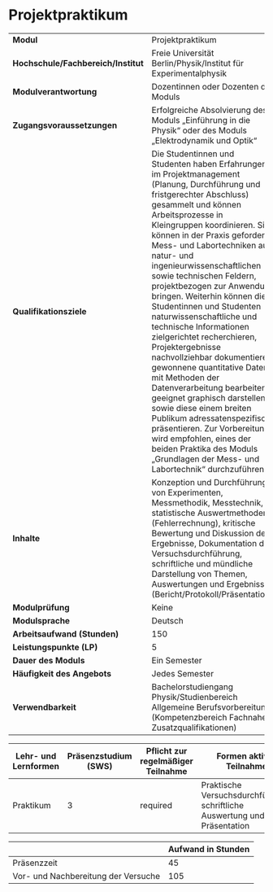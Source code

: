 # Projektpraktikum
|                                    |   |
|------------------------------------|---|
|**Modul**                           | Projektpraktikum |
|**Hochschule/Fachbereich/Institut** | Freie Universität Berlin/Physik/Institut für Experimentalphysik |
|**Modulverantwortung**              | Dozentinnen oder Dozenten des Moduls |
|**Zugangsvoraussetzungen**          | Erfolgreiche Absolvierung des Moduls „Einführung in die Physik“ oder des Moduls<br>„Elektrodynamik und Optik“ |
|**Qualifikationsziele**             | Die Studentinnen und Studenten haben Erfahrungen im Projektmanagement (Planung, Durchführung und fristgerechter Abschluss) gesammelt und können Arbeitsprozesse in Kleingruppen koordinieren. Sie können in der Praxis geforderte Mess- und Labortechniken aus natur- und ingenieurwissenschaftlichen sowie technischen Feldern, projektbezogen zur Anwendung bringen. Weiterhin können die Studentinnen und Studenten naturwissenschaftliche und technische Informationen zielgerichtet recherchieren, Projektergebnisse nachvollziehbar dokumentieren, gewonnene quantitative Daten mit Methoden der Datenverarbeitung bearbeiten, geeignet graphisch darstellen sowie diese einem breiten Publikum adressatenspezifisch präsentieren. Zur Vorbereitung wird empfohlen, eines der beiden Praktika des Moduls „Grundlagen der Mess- und Labortechnik“ durchzuführen. |
|**Inhalte**                         | Konzeption und Durchführung von Experimenten, Messmethodik, Messtechnik, statistische Auswertmethoden (Fehlerrechnung), kritische Bewertung und Diskussion der Ergebnisse, Dokumentation der Versuchsdurchführung, schriftliche und mündliche Darstellung von Themen, Auswertungen und Ergebnissen (Bericht/Protokoll/Präsentation). |
|**Modulprüfung**                    | Keine |
|**Modulsprache**                    | Deutsch |
|**Arbeitsaufwand (Stunden)**        | 150 |
|**Leistungspunkte (LP)**            | 5 |
|**Dauer des Moduls**                | Ein Semester |
|**Häufigkeit des Angebots**         | Jedes Semester |
|**Verwendbarkeit**                  | Bachelorstudiengang Physik/Studienbereich Allgemeine Berufsvorbereitung (Kompetenzbereich Fachnahe Zusatzqualifikationen) |

| Lehr- und Lernformen | Präsenzstudium <br> (SWS) | Pflicht zur regelmäßiger Teilnahme | Formen aktiver Teilnahme |
| ---------------------|---------------------------|------------------------------------|------------------------- |
| Praktikum            | 3                         | required                           | Praktische Versuchsdurchführung, schriftliche Auswertung und Präsentation |

|   | Aufwand in Stunden |
| - |--------------------|
| Präsenzzeit                              | 45    |
| Vor- und Nachbereitung der Versuche      | 105   |
